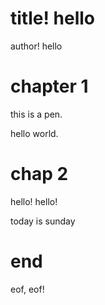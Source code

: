 title! hello
============

author! hello



chapter 1
=========

this is a pen.

hello world.


chap 2
======

hello! hello!

today is sunday


# end

eof, eof!
